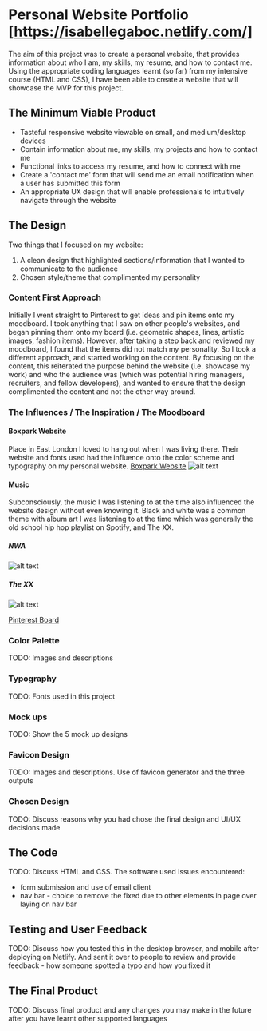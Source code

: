 # Personal Website Portfolio [https://isabellegaboc.netlify.com/]

The aim of this project was to create a personal website, that provides information about who I am, my skills, my resume, and how to contact me. Using the appropriate coding languages learnt (so far) from my intensive course (HTML and CSS), I have been able to create a website that will showcase the MVP for this project.

## The Minimum Viable Product

* Tasteful responsive website viewable on small, and medium/desktop devices
* Contain information about me, my skills, my projects and how to contact me
* Functional links to access my resume, and how to connect with me
* Create a 'contact me' form that will send me an email notification when a user has submitted this form
* An appropriate UX design that will enable professionals to intuitively navigate through the website

## The Design
Two things that I focused on my website:
1. A clean design that highlighted sections/information that I wanted to communicate to the audience
2. Chosen style/theme that complimented my personality

### Content First Approach
Initially I went straight to Pinterest to get ideas and pin items onto my moodboard. I took anything that I saw on other people's websites, and began pinning them onto my board (i.e. geometric shapes, lines, artistic images, fashion items). However, after taking a step back and reviewed my moodboard, I found that the items did not match my personality. So I took a different approach, and started working on the content. By focusing on the content, this reiterated the purpose behind the website (i.e. showcase my work) and who the audience was (which was potential hiring managers, recruiters, and fellow developers), and wanted to ensure that the design complimented the content and not the other way around.


### The Influences / The Inspiration / The Moodboard


#### Boxpark Website
Place in East London I loved to hang out when I was living there. Their website and fonts used had the influence onto the color scheme and typography on my personal website.
[Boxpark Website](https://www.boxpark.co.uk/)
![alt text](https://www.boxpark.co.uk/assets/Uploads/_resampled/FillWyIxOTIwIiwiMTA4MCJd/Boxpark-Shoreditch-East.jpg "Box Park Image")

#### Music
Subconsciously, the music I was listening to at the time also influenced the website design without even knowing it. Black and white was a common theme with album art I was listening to at the time which was generally the old school hip hop playlist on Spotify, and The XX.

##### NWA
![alt text](http://3.bp.blogspot.com/-CwY-JFwMa1A/VPIzmuv_JWI/AAAAAAAAUHc/nKkYueR-zGc/s1600/Straight-Outta-Compton-NWA-Movie-2.jpg "NWA album art")

##### The XX
![alt text](https://i.ytimg.com/vi/sI6hApZPv7A/maxresdefault.jpg "The XX")



[Pinterest Board](https://au.pinterest.com/igaboc/personal-website-inspiration/ "Personal Website Moodboard")

### Color Palette
TODO: Images and descriptions

### Typography
TODO: Fonts used in this project

### Mock ups
TODO: Show the 5 mock up designs

### Favicon Design
TODO: Images and descriptions. Use of favicon generator and the three outputs

### Chosen Design
TODO: Discuss reasons why you had chose the final design and UI/UX decisions made

## The Code

TODO: Discuss HTML and CSS. The software used Issues encountered: 
* form submission and use of email client
* nav bar - choice to remove the fixed due to other elements in page over laying on nav bar

## Testing and User Feedback
TODO: Discuss how you tested this in the desktop browser, and mobile after deploying on Netlify. And sent it over to people to review and provide feedback - how someone spotted a typo and how you fixed it

## The Final Product
TODO: Discuss final product and any changes you may make in the future after you have learnt other supported languages
